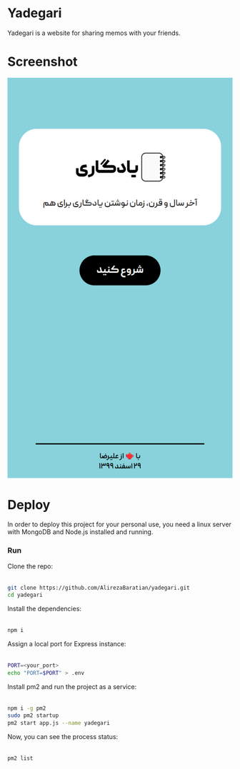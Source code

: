 # Yadegari
Yadegari is a website for sharing memos with your friends.

# Screenshot

![Screenshot on iPhone SE](./screenshot.png)

# Deploy

In order to deploy this project for your personal use, you need a linux server with MongoDB and Node.js installed and running.

### Run

Clone the repo:

```bash

git clone https://github.com/AlirezaBaratian/yadegari.git
cd yadegari

```

Install the dependencies:

```bash

npm i

```

Assign a local port for Express instance:

```bash

PORT=<your_port>
echo "PORT=$PORT" > .env 

```

Install pm2 and run the project as a service:

```bash

npm i -g pm2
sudo pm2 startup
pm2 start app.js --name yadegari

```

Now, you can see the process status:

```bash

pm2 list

```
